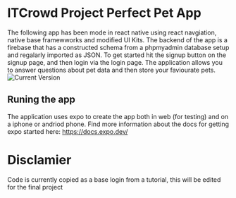 # ITCrowd Project Perfect Pet App 

The following app has been mode in react native using react navgiation, native base framewworks and modified UI Kits. 
The backend of the app is a firebase that has a constructed schema from a phpmyadmin database setup and regalarly imported as JSON. 
To get started hit the signup button on the signup page, and then login via the login page. The application allows you to answer
questions about pet data and then store your faviourate pets. 
![Current Version](https://cdn.discordapp.com/attachments/828399486019174444/895774078454087700/Screen_Shot_2021-10-08_at_6.45.58_am.png)

## Runing the app 
The application uses expo to create the app both in web (for testing) and on a iphone or andriod phone. 
Find more information about the docs for getting expo started here: https://docs.expo.dev/

# Disclamier

Code is currently copied as a base login from a tutorial, this will be edited for the final project
